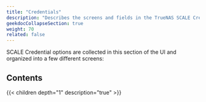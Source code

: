 ```yaml
---
title: "Credentials"
description: "Describes the screens and fields in the TrueNAS SCALE Credentials section."
geekdocCollapseSection: true
weight: 70
related: false
---
```


SCALE Credential options are collected in this section of the UI and organized into a few different screens:

<div class="noprint">

## Contents

{{< children depth="1" description="true" >}}

</div>
